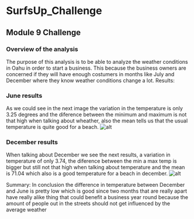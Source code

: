 # SurfsUp_Challenge
## Module 9 Challenge
### Overview of the analysis
The purpose of this analysis is to be able to analyze the weather conditions in Oahu in order to start a business.
This because the business owners are concerned if they will have enough costumers in months like July and December where they know weather conditions change a lot.
Results: 
### June results
As we could see in the next image the variation in the temperature is only 3.25 degrees and the diference between the minimum and maximum is not that high
when talking about wheather, also the mean tells us that the usual temperature is quite good for a beach.
![alt](https://user-images.githubusercontent.com/112990749/228692206-2cff3f72-46d4-4ed0-a8c4-66b060f425ea.png)
### December results
When talking about December we see the next results, a variation in temperature of only 3.74, the diference between the min a max temp is bigger but still not that high 
when talking about temperature and the mean is 71.04 which also is a good temperature for a beach in december.
![alt](https://user-images.githubusercontent.com/112990749/228693155-49f97ba0-ddae-434f-89a2-1dc4af17695d.png)

Summary:
In conclusion the difference in temperature between December and June is pretty low which is good since two months that are really apart have really alike
thing that could benefit a business year round because the amount of people out in the streets should not get influenced by the average weather
